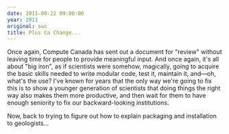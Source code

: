 ```yaml
---
date: 2011-09-22 09:00:00
year: 2011
original: swc
title: Plus Ca Change...
---
```

<p>Once again, Compute Canada has sent out a document for "review" without  leaving time for people to provide meaningful input. And once again, it's all about "big iron", as if scientists were somehow, magically, going to acquire the basic skills needed to write modular code, test it, maintain it, and&mdash;oh, what's the use?  I've known for years that the only way we're going to fix this is to show a younger generation of scientists that doing things the right way also makes them more productive, and then wait for them to have enough seniority to fix our backward-looking institutions.</p>
<p>Now, back to trying to figure out how to explain packaging and installation to geologists...</p>
